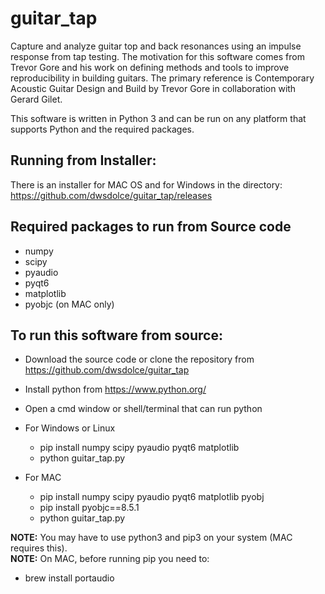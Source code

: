 # guitar_tap
 Capture and analyze guitar top and back resonances using an impulse response from tap testing.
 The motivation for this software comes from Trevor Gore and his work on defining methods and tools to improve reproducibility in building guitars.
 The primary reference is Contemporary Acoustic Guitar Design and Build by Trevor Gore in collaboration with Gerard Gilet.
 
 This software is written in Python 3 and can be run on any platform that supports Python and the required packages.

 ## Running from Installer:
 There is an installer for MAC OS and for Windows in the directory: https://github.com/dwsdolce/guitar_tap/releases
 
 ## Required packages to run from Source code
 * numpy
 * scipy
 * pyaudio
 * pyqt6
 * matplotlib
 * pyobjc (on MAC only)

 ## To run this software from source:
 * Download the source code or clone the repository from https://github.com/dwsdolce/guitar_tap
 * Install python from https://www.python.org/
 * Open a cmd window or shell/terminal that can run python

 * For Windows or Linux
 	- pip install numpy scipy pyaudio pyqt6 matplotlib
	- python guitar_tap.py

 * For MAC
 	- pip install numpy scipy pyaudio pyqt6 matplotlib pyobj
	- pip install pyobjc==8.5.1
	- python guitar_tap.py

 **NOTE:** You may have to use python3 and pip3 on your system (MAC requires this).  
 **NOTE:** On MAC, before running pip you need to:
- brew install portaudio
